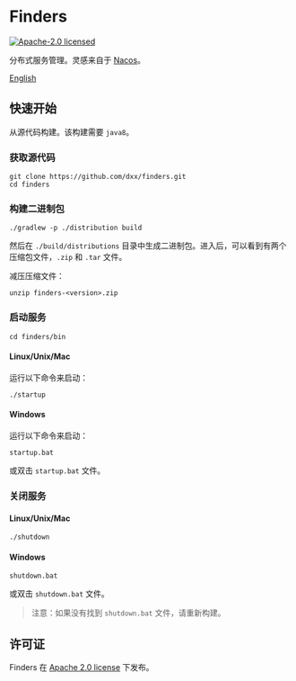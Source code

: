 # Finders

[![Apache-2.0 licensed](https://img.shields.io/github/license/dxx/finders.svg?color=blue)](./LICENSE)

分布式服务管理。灵感来自于 [Nacos](https://github.com/alibaba/nacos)。

[English](./README.md)

## 快速开始

从源代码构建。该构建需要 `java8`。

### 获取源代码

```shell
git clone https://github.com/dxx/finders.git
cd finders
```

### 构建二进制包

```shell
./gradlew -p ./distribution build
```

然后在 `./build/distributions` 目录中生成二进制包。进入后，可以看到有两个压缩包文件，`.zip` 和 `.tar` 文件。

减压压缩文件：

```shell
unzip finders-<version>.zip
```

### 启动服务

```shell
cd finders/bin
```

#### Linux/Unix/Mac

运行以下命令来启动：

```shell
./startup
```

#### Windows

运行以下命令来启动：

```shell
startup.bat
```

或双击 `startup.bat` 文件。

### 关闭服务

#### Linux/Unix/Mac

```shell
./shutdown
```

#### Windows

```
shutdown.bat
```

或双击 `shutdown.bat` 文件。

> 注意：如果没有找到 `shutdown.bat` 文件，请重新构建。

## 许可证

Finders 在 [Apache 2.0 license](./LICENSE) 下发布。

